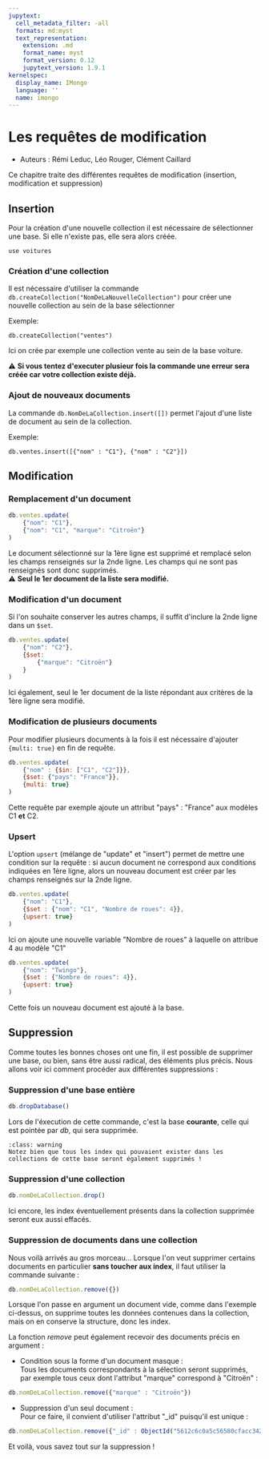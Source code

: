 ```yaml
---
jupytext:
  cell_metadata_filter: -all
  formats: md:myst
  text_representation:
    extension: .md
    format_name: myst
    format_version: 0.12
    jupytext_version: 1.9.1
kernelspec:
  display_name: IMongo
  language: ''
  name: imongo
---
```


# Les requêtes de modification

* Auteurs : Rémi Leduc, Léo Rouger, Clément Caillard

Ce chapitre traite des différentes requêtes de modification (insertion, modification et suppression)

## Insertion

Pour la création d'une nouvelle collection il est nécessaire de sélectionner une base. Si elle n'existe pas, elle sera alors créée.

```{code-cell}
use voitures
```

### Création d'une collection 

Il est nécessaire d'utiliser la commande `db.createCollection("NomDeLaNouvelleCollection")` pour créer une nouvelle collection au sein de la base sélectionner 

Exemple:
  
```{code-cell}
db.createCollection("ventes")
```

Ici on crée par exemple une collection vente au sein de la base voiture.

:warning: **Si vous tentez d'executer plusieur fois la commande une erreur sera créée car votre collection existe déjà.** 

### Ajout de nouveaux documents 

La commande `db.NomDeLaCollection.insert([])` permet l'ajout d'une liste de document au sein de la collection. 

Exemple: 

```{code-cell}
db.ventes.insert([{"nom" : "C1"}, {"nom" : "C2"}])
```

## Modification
### Remplacement d'un document
```js
db.ventes.update(
	{"nom": "C1"},
	{"nom": "C1", "marque": "Citroën"}
)
```
Le document sélectionné sur la 1ère ligne est supprimé et remplacé selon les champs renseignés sur la 2nde ligne. Les champs qui ne sont pas renseignés sont donc supprimés.
<br> :warning: **Seul le 1er document de la liste sera modifié.** </br>

### Modification d'un document
Si l'on souhaite conserver les autres champs, il suffit d'inclure la 2nde ligne dans un `$set`.
```js
db.ventes.update(
	{"nom": "C2"},
	{$set:
		{"marque": "Citroën"}
	}
)
```
Ici également, seul le 1er document de la liste répondant aux critères de la 1ère ligne sera modifié.

### Modification de plusieurs documents
Pour modifier plusieurs documents à la fois il est nécessaire d'ajouter `{multi: true}` en fin de requête.
```js
db.ventes.update(
	{"nom" : {$in: ["C1", "C2"]}},
	{$set: {"pays": "France"}},
	{multi: true}
)
```
Cette requête par exemple ajoute un attribut "pays" : "France" aux modèles C1 **et** C2.

### Upsert
L'option `upsert` (mélange de "update" et "insert") permet de mettre une condition sur la requête : si aucun document ne correspond aux conditions indiquées en 1ère ligne, alors un nouveau document est créer par les champs renseignés sur la 2nde ligne.
```js
db.ventes.update(
	{"nom": "C1"},
	{$set : {"nom": "C1", "Nombre de roues": 4}},
	{upsert: true}
)
```
Ici on ajoute une nouvelle variable "Nombre de roues" à laquelle on attribue 4 au modèle "C1"

```js
db.ventes.update(
	{"nom": "Twingo"},
	{$set : {"Nombre de roues": 4}},
	{upsert: true}
)
```
Cette fois un nouveau document est ajouté à la base.

## Suppression

Comme toutes les bonnes choses ont une fin, il est possible de supprimer une base, ou bien, sans être aussi radical, des éléments plus précis.
Nous allons voir ici comment procéder aux différentes suppressions :

### Suppression d'une base entière
```js
db.dropDatabase()
```
Lors de l'éxecution de cette commande, c'est la base **courante**, celle qui est pointée par _db_, qui sera supprimée.
```{admonition} Important !
:class: warning
Notez bien que tous les index qui pouvaient exister dans les collections de cette base seront également supprimés !
```

### Suppression d'une collection
```js
db.nomDeLaCollection.drop()
```
Ici encore, les index éventuellement présents dans la collection supprimée seront eux aussi effacés.

### Suppression de documents dans une collection
Nous voilà arrivés au gros morceau...
Lorsque l'on veut supprimer certains documents en particulier **sans toucher aux index**, il faut utiliser la commande suivante :
```js
db.nomDeLaCollection.remove({})
```
Lorsque l'on passe en argument un document vide, comme dans l'exemple ci-dessus, on supprime toutes les données contenues dans la collection, mais on en conserve la structure, donc les index.

La fonction _remove_ peut également recevoir des documents précis en argument :
* Condition sous la forme d'un document masque :  
   Tous les documents correspondants à la sélection seront supprimés, par exemple tous ceux dont l'attribut "marque" correspond à "Citroën" :
```js
db.nomDeLaCollection.remove({"marque" : "Citroën"})
```
* Suppression d'un seul document :  
   Pour ce faire, il convient d'utiliser l'attribut "_id" puisqu'il est unique :
```js
db.nomDeLaCollection.remove({"_id" : ObjectId("5612c6c0a5c56580cfacc342")})
``` 

Et voilà, vous savez tout sur la suppression !